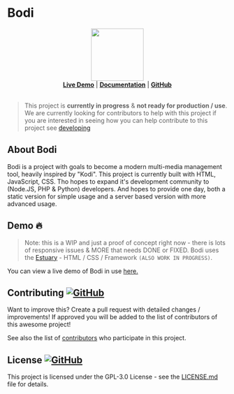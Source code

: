 # Bodi


<p align="center">

  <img width="120" src="https://i.imgur.com/vNLx6ov.png" />
  <br/>
<b><a href="https://marketingpipeline.github.io/Bodi/demo">Live Demo</a></b> |  <b><a href="https://marketingpipeline.github.io/Bodi/docs/">Documentation</a></b> | <b><a href="https://github.com/MarketingPipeline/Bodi/">GitHub</a></b>
  <br/><br/>
</p>



<!----
Browser-based, open data-indexing. (A multi-media management center) 
--->




> This project is <b>currently in progress</b> & <b>not ready for production / use</b>. We are currently looking for contributors to help with this project if you are interested in seeing how you can help contribute to this project see [developing](/.github/DEVELOPING.md)
  
## About Bodi

Bodi is a project with goals to become a modern multi-media management tool, heavily inspired by "Kodi". This project is currently built with HTML, JavaScript, CSS. Tho hopes to expand it's development community to (Node.JS, PHP & Python) developers. And hopes to provide one day, both a static version for simple usage and a server based version with more advanced usage. 

<!--
Bodi is a multi-media management tool, heavily inspired by "Kodi". Built in HTML, JavaScript, CSS -->


## Demo :fire:

> Note: this is a WIP and just a proof of concept right now - there is lots of responsive issues & MORE that needs DONE or FIXED. 
Bodi uses the [Estuary](https://github.com/MarketingPipeline/Estuary) - HTML / CSS / Framework <code>(ALSO WORK IN PROGRESS)</code>. 

You can view a live demo of Bodi in use [here.](https://marketingpipeline.github.io/Bodi/demo)



## Contributing <a href="https://github.com/MarketingPipeline/Bodi/graphs/contributors"> ![GitHub](https://img.shields.io/github/contributors/MarketingPipeline/Bodi) </a>

Want to improve this? Create a pull request with detailed changes / improvements! If approved you will be added to the list of contributors of this awesome project!

<!---
Looking for a task to work on? Check the tasks that need improved in the [to-do](https://github.com/MarketingPipeline/Bodi/blob/main/.github/to-do.md) list.
--->

See also the list of
[contributors](https://github.com/MarketingPipeline/Bodi/graphs/contributors) who
participate in this project.




## License  <a href="LICENSE"> ![GitHub](https://img.shields.io/badge/License-GPL--3-0aa8d2?logo=opensourceinitiative&logoColor=fff) </a>


This project is licensed under the GPL-3.0 License - see the
[LICENSE.md](https://github.com/MarketingPipeline/Bodi/blob/main/LICENSE) file for
details.




